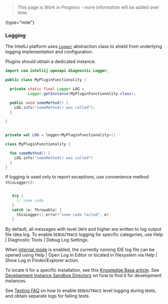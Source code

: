 [//]: # (title: IDE Infrastructure)

<!-- Copyright 2000-2021 JetBrains s.r.o. and other contributors. Use of this source code is governed by the Apache 2.0 license that can be found in the LICENSE file. -->

 > This page is _Work in Progress_ - more information will be added over time.
 >
 {type="note"}

### Logging

The IntelliJ platform uses [`Logger`](upsource:///platform/util/src/com/intellij/openapi/diagnostic/Logger.java) abstraction class to shield from underlying logging implementation and configuration.

Plugins should obtain a dedicated instance:

<tabs>
<tab title="Java">

```java
import com.intellij.openapi.diagnostic.Logger;

public class MyPluginFunctionality {

  private static final Logger LOG = 
          Logger.getInstance(MyPluginFunctionality.class);

  public void someMethod() {
    LOG.info("someMethod() was called");
  }  
  
}
```

</tab>

<tab title="Kotlin">

```kotlin

private val LOG = logger<MyPluginFunctionality>()

class MyPluginFunctionality {

  fun someMethod() {
    LOG.info("someMethod() was called")
  }
}

```
                                  
If logging is used only to report exceptions, use convenience method `thisLogger()`:

```kotlin

   try {
     // some code
   }
   catch (e: Throwable) {
     thisLogger().error("some code failed", e)
   }

```

</tab>
</tabs>

By default, all messages with level `INFO` and higher are written to log output file <path>idea.log</path>.
To enable `DEBUG`/`TRACE` logging for specific categories, use <menupath>Help | Diagnostic Tools | Debug Log Settings</menupath>.

When [internal mode](enabling_internal.md) is enabled, the currently running IDE log file can be opened using <menupath>Help | Open Log in Editor</menupath> or located in filesystem via <menupath>Help | Show Log in Finder/Explorer</menupath> action.

To locate it for a specific installation, see this [Knowledge Base article](https://intellij-support.jetbrains.com/hc/en-us/articles/206544519).
See [Development Instance Sandbox Directory](ide_development_instance.md#the-development-instance-sandbox-directory) on how to find it for development instances.

See [Testing FAQ](testing_faq.md) on how to enable `DEBUG`/`TRACE` level logging during tests, and obtain separate logs for failing tests.

